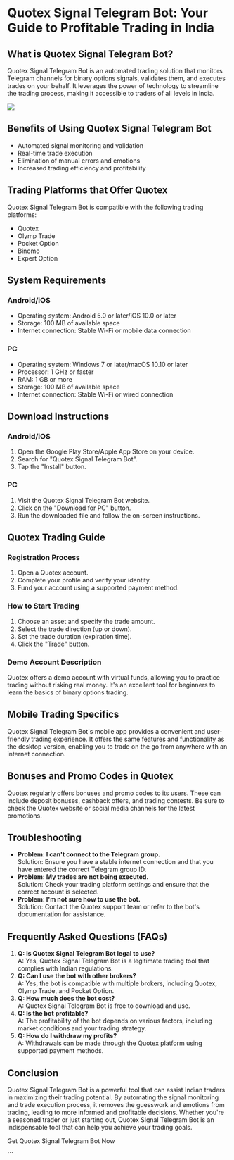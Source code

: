 # Quotex Signal Telegram Bot: Your Guide to Profitable Trading in India

## What is Quotex Signal Telegram Bot?

Quotex Signal Telegram Bot is an automated trading solution that
monitors Telegram channels for binary options signals, validates them,
and executes trades on your behalf. It leverages the power of technology
to streamline the trading process, making it accessible to traders of
all levels in India.

[![](https://static.quotex.io/files/8_en/300_250.jpg)](https://traff.sbs/brokerqxsignupf)

## Benefits of Using Quotex Signal Telegram Bot

-   Automated signal monitoring and validation
-   Real-time trade execution
-   Elimination of manual errors and emotions
-   Increased trading efficiency and profitability

## Trading Platforms that Offer Quotex

Quotex Signal Telegram Bot is compatible with the following trading
platforms:

-   Quotex
-   Olymp Trade
-   Pocket Option
-   Binomo
-   Expert Option

## System Requirements

### Android/iOS

-   Operating system: Android 5.0 or later/iOS 10.0 or later
-   Storage: 100 MB of available space
-   Internet connection: Stable Wi-Fi or mobile data connection

### PC

-   Operating system: Windows 7 or later/macOS 10.10 or later
-   Processor: 1 GHz or faster
-   RAM: 1 GB or more
-   Storage: 100 MB of available space
-   Internet connection: Stable Wi-Fi or wired connection

## Download Instructions

### Android/iOS

1.  Open the Google Play Store/Apple App Store on your device.
2.  Search for "Quotex Signal Telegram Bot".
3.  Tap the "Install" button.

### PC

1.  Visit the Quotex Signal Telegram Bot website.
2.  Click on the "Download for PC" button.
3.  Run the downloaded file and follow the on-screen instructions.

## Quotex Trading Guide

### Registration Process

1.  Open a Quotex account.
2.  Complete your profile and verify your identity.
3.  Fund your account using a supported payment method.

### How to Start Trading

1.  Choose an asset and specify the trade amount.
2.  Select the trade direction (up or down).
3.  Set the trade duration (expiration time).
4.  Click the "Trade" button.

### Demo Account Description

Quotex offers a demo account with virtual funds, allowing you to
practice trading without risking real money. It\'s an excellent tool for
beginners to learn the basics of binary options trading.

## Mobile Trading Specifics

Quotex Signal Telegram Bot\'s mobile app provides a convenient and
user-friendly trading experience. It offers the same features and
functionality as the desktop version, enabling you to trade on the go
from anywhere with an internet connection.

## Bonuses and Promo Codes in Quotex

Quotex regularly offers bonuses and promo codes to its users. These can
include deposit bonuses, cashback offers, and trading contests. Be sure
to check the Quotex website or social media channels for the latest
promotions.

## Troubleshooting

-   **Problem: I can\'t connect to the Telegram group.**\
    Solution: Ensure you have a stable internet connection and that you
    have entered the correct Telegram group ID.
-   **Problem: My trades are not being executed.**\
    Solution: Check your trading platform settings and ensure that the
    correct account is selected.
-   **Problem: I\'m not sure how to use the bot.**\
    Solution: Contact the Quotex support team or refer to the bot\'s
    documentation for assistance.

## Frequently Asked Questions (FAQs)

1.  **Q: Is Quotex Signal Telegram Bot legal to use?**\
    A: Yes, Quotex Signal Telegram Bot is a legitimate trading tool that
    complies with Indian regulations.
2.  **Q: Can I use the bot with other brokers?**\
    A: Yes, the bot is compatible with multiple brokers, including
    Quotex, Olymp Trade, and Pocket Option.
3.  **Q: How much does the bot cost?**\
    A: Quotex Signal Telegram Bot is free to download and use.
4.  **Q: Is the bot profitable?**\
    A: The profitability of the bot depends on various factors,
    including market conditions and your trading strategy.
5.  **Q: How do I withdraw my profits?**\
    A: Withdrawals can be made through the Quotex platform using
    supported payment methods.

## Conclusion

Quotex Signal Telegram Bot is a powerful tool that can assist Indian
traders in maximizing their trading potential. By automating the signal
monitoring and trade execution process, it removes the guesswork and
emotions from trading, leading to more informed and profitable
decisions. Whether you\'re a seasoned trader or just starting out,
Quotex Signal Telegram Bot is an indispensable tool that can help you
achieve your trading goals.

Get Quotex Signal Telegram Bot Now

\`\`\`

